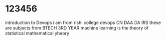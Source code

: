 # 123456
introduction to Devops
i am from rishi college
devops
CN
DAA
DA
IRS
these are subjects from BTECH 3RD YEAR
machine learning is the theory of statistical mathematical yheory
